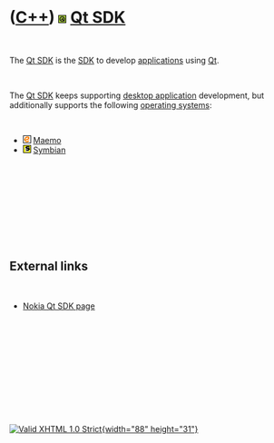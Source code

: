 



 

 

 

 

 

([C++](Cpp.htm)) ![Qt](PicQt.png) [Qt SDK](CppQtSdk.htm)
========================================================

 

The [Qt SDK](CppQtSdk.htm) is the [SDK](CppSdk.htm) to develop
[applications](CppApplication.htm) using [Qt](CppQt.htm).

 

The [Qt SDK](CppQtSdk.htm) keeps supporting [desktop
application](CppDesktopApplication.htm) development, but additionally
supports the following [operating systems](CppOs.htm):

 

-   ![Maemo](PicMaemo.png) [Maemo](CppMaemo.htm)
-   ![Symbian](PicSymbian.png) [Symbian](CppSymbian.htm)

 

 

 

 

 

External links
--------------

 

-   [Nokia Qt SDK page](http://www.forum.nokia.com/Develop/Qt/Tools)

 

 

 

 

 





 

[![Valid XHTML 1.0 Strict](valid-xhtml10.png){width="88"
height="31"}](http://validator.w3.org/check?uri=referer)
